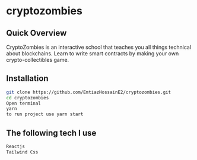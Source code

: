 # cryptozombies
## Quick Overview
CryptoZombies is an interactive school that teaches you all things technical about blockchains. Learn to write smart contracts by making your own crypto-collectibles game.

## Installation
```sh
git clone https://github.com/EmtiazHossainE2/cryptozombies.git
cd cryptozombies
Open terminal
yarn
to run project use yarn start

```

## The following tech I use
```sh
Reactjs
Tailwind Css

```